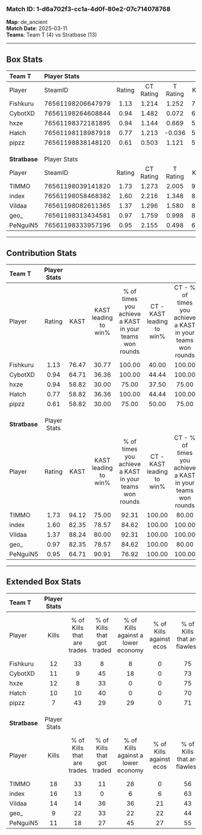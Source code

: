 ### Match ID: 1-d6a702f3-cc1a-4d0f-80e2-07c714078768  
**Map**: de_ancient  
**Match Date**: 2025-03-11  
**Teams**: Team T (4) vs Stratbase (13)  

---  

## Box Stats  

| **Team T**    | Player Stats      |        |           |          |       |      |       |         |        |      |     |
| :- | :- | :-: | :-: | :-: | :-: | :-: | :-: | :-: | :-: | :-: | :-: |
| Player        | SteamID           | Rating | CT Rating | T Rating | KAST  | ADR  | Kills | Assists | Deaths | K/D  | HS% |
| Fishkuru      | 76561198206647979 |  1.13  |   1.214   |  1.252   | 76.47 | 77.2 |  12   |    5    |   12   | 1.00 | 50  |
| CybotXD       | 76561198264608844 |  0.94  |   1.482   |  0.072   | 64.71 | 80.9 |  11   |    4    |   14   | 0.79 | 36  |
| hxze          | 76561198372181895 |  0.94  |   1.144   |  0.669   | 58.82 | 72.0 |  12   |    3    |   13   | 0.92 | 25  |
| Hatch         | 76561198118987918 |  0.77  |   1.213   |  -0.036  | 58.82 | 70.2 |  10   |    3    |   15   | 0.67 | 40  |
| pipzz         | 76561198838148120 |  0.61  |   0.503   |  1.121   | 58.82 | 55.2 |   7   |    4    |   14   | 0.50 | 42  |
|               |                   |        |           |          |       |      |       |         |        |      |     |
|               |                   |        |           |          |       |      |       |         |        |      |     |
|               |                   |        |           |          |       |      |       |         |        |      |     |
| **Stratbase** | Player Stats      |        |           |          |       |      |       |         |        |      |     |
| Player        | SteamID           | Rating | CT Rating | T Rating | KAST  | ADR  | Kills | Assists | Deaths | K/D  | HS% |
| TIMMO         | 76561198039141820 |  1.73  |   1.273   |  2.005   | 94.12 | 98.4 |  18   |    5    |   9    | 2.00 | 83  |
| index         | 76561198058468382 |  1.60  |   2.216   |  1.348   | 82.35 | 96.8 |  16   |    1    |   6    | 2.67 | 56  |
| Vildaa        | 76561198082611365 |  1.37  |   1.296   |  1.580   | 88.24 | 92.2 |  14   |    6    |   12   | 1.17 | 28  |
| geo_          | 76561198313434581 |  0.97  |   1.759   |  0.998   | 82.35 | 71.2 |   9   |    5    |   13   | 0.69 | 55  |
| PeNguiN5      | 76561198333957196 |  0.95  |   2.155   |  0.498   | 64.71 | 66.8 |  11   |    4    |   12   | 0.92 | 27  |
---  

## Contribution Stats  

| **Team T**    | Player Stats |       |                      |                                                        |                           |                                                             |                          |                                                            |
| :- | :-: | :-: | :-: | :-: | :-: | :-: | :-: | :-: |
| Player        |    Rating    | KAST  | KAST leading to win% | % of times you achieve a KAST in your teams won rounds | CT - KAST leading to win% | CT - % of times you achieve a KAST in your teams won rounds | T - KAST leading to win% | T - % of times you achieve a KAST in your teams won rounds |
| Fishkuru      |     1.13     | 76.47 |        30.77         |                         100.00                         |           40.00           |                           100.00                            |           0.00           |                            0.00                            |
| CybotXD       |     0.94     | 64.71 |        36.36         |                         100.00                         |           44.44           |                           100.00                            |           0.00           |                            0.00                            |
| hxze          |     0.94     | 58.82 |        30.00         |                         75.00                          |           37.50           |                            75.00                            |           0.00           |                            0.00                            |
| Hatch         |     0.77     | 58.82 |        36.36         |                         100.00                         |           44.44           |                           100.00                            |           0.00           |                            0.00                            |
| pipzz         |     0.61     | 58.82 |        30.00         |                         75.00                          |           50.00           |                            75.00                            |           0.00           |                            0.00                            |
|               |              |       |                      |                                                        |                           |                                                             |                          |                                                            |
|               |              |       |                      |                                                        |                           |                                                             |                          |                                                            |
|               |              |       |                      |                                                        |                           |                                                             |                          |                                                            |
| **Stratbase** | Player Stats |       |                      |                                                        |                           |                                                             |                          |                                                            |
| Player        |    Rating    | KAST  | KAST leading to win% | % of times you achieve a KAST in your teams won rounds | CT - KAST leading to win% | CT - % of times you achieve a KAST in your teams won rounds | T - KAST leading to win% | T - % of times you achieve a KAST in your teams won rounds |
| TIMMO         |     1.73     | 94.12 |        75.00         |                         92.31                          |          100.00           |                            80.00                            |          66.67           |                           100.00                           |
| index         |     1.60     | 82.35 |        78.57         |                         84.62                          |          100.00           |                           100.00                            |          66.67           |                           75.00                            |
| Vildaa        |     1.37     | 88.24 |        80.00         |                         92.31                          |          100.00           |                           100.00                            |          70.00           |                           87.50                            |
| geo_          |     0.97     | 82.35 |        78.57         |                         84.62                          |          100.00           |                            80.00                            |          70.00           |                           87.50                            |
| PeNguiN5      |     0.95     | 64.71 |        90.91         |                         76.92                          |          100.00           |                           100.00                            |          83.33           |                           62.50                            |
---  

## Extended Box Stats  

| **Team T**    | Player Stats |                            |                            |                                    |                         |                              |                                 |        |                             |                                     |                          |                               |                            |
| :- | :-: | :-: | :-: | :-: | :-: | :-: | :-: | :-: | :-: | :-: | :-: | :-: | :-: |
| Player        |    Kills     | % of Kills that are trades | % of Kills that got traded | % of Kills against a lower economy | % of Kills against ecos | % of Kills that are flawless | % of Kills that are close duels | Deaths | % of Deaths that get traded | % of Deaths against a lower economy | % of Deaths against ecos | % of Deaths that are flawless | % of Deaths that are close |
| Fishkuru      |      12      |             33             |             8              |                 8                  |            0            |              75              |                8                |   12   |             25              |                  8                  |            0             |              67               |             0              |
| CybotXD       |      11      |             9              |             45             |                 18                 |            0            |              73              |                0                |   14   |             29              |                  7                  |            0             |              43               |             0              |
| hxze          |      12      |             8              |             33             |                 0                  |            0            |              75              |                0                |   13   |             23              |                  8                  |            0             |              77               |             8              |
| Hatch         |      10      |             10             |             40             |                 0                  |            0            |              70              |                0                |   15   |              7              |                  7                  |            0             |              47               |             0              |
| pipzz         |      7       |             43             |             29             |                 29                 |            0            |              71              |               29                |   14   |             14              |                  0                  |            0             |              43               |             7              |
|               |              |                            |                            |                                    |                         |                              |                                 |        |                             |                                     |                          |                               |                            |
|               |              |                            |                            |                                    |                         |                              |                                 |        |                             |                                     |                          |                               |                            |
|               |              |                            |                            |                                    |                         |                              |                                 |        |                             |                                     |                          |                               |                            |
| **Stratbase** | Player Stats |                            |                            |                                    |                         |                              |                                 |        |                             |                                     |                          |                               |                            |
| Player        |    Kills     | % of Kills that are trades | % of Kills that got traded | % of Kills against a lower economy | % of Kills against ecos | % of Kills that are flawless | % of Kills that are close duels | Deaths | % of Deaths that get traded | % of Deaths against a lower economy | % of Deaths against ecos | % of Deaths that are flawless | % of Deaths that are close |
| TIMMO         |      18      |             33             |             11             |                 28                 |            0            |              56              |                0                |   9    |             22              |                  0                  |            0             |              89               |             11             |
| index         |      16      |             13             |             0              |                 6                  |            6            |              63              |                6                |   6    |             17              |                 17                  |            0             |              100              |             0              |
| Vildaa        |      14      |             14             |             36             |                 36                 |           21            |              43              |                7                |   12   |             33              |                 17                  |            17            |              67               |             0              |
| geo_          |      9       |             22             |             33             |                 22                 |           22            |              44              |                0                |   13   |             62              |                 23                  |            8             |              69               |             15             |
| PeNguiN5      |      11      |             18             |             27             |                 45                 |           27            |              55              |                0                |   12   |              8              |                 17                  |            8             |              67               |             0              |
